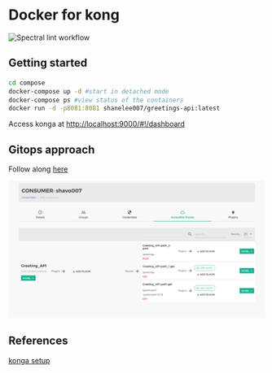 # Docker for kong

![Spectral lint workflow](https://github.com/shavo007/docker-kong/workflows/Run%20Spectral%20on%20Pull%20Requests/badge.svg)

## Getting started

```bash
cd compose
docker-compose up -d #start in detached mode
docker-compose ps #view status of the containers
docker run -d -p8081:8081 shanelee007/greetings-api:latest
```

Access konga at <http://localhost:9000/#!/dashboard>

## Gitops approach

Follow along [here](./gitops/README.md)

![Kong consumer](./gitops/kong_consumer.png)

## References
[konga setup](https://dev.to/vousmeevoyez/setup-kong-konga-part-2-dan)
